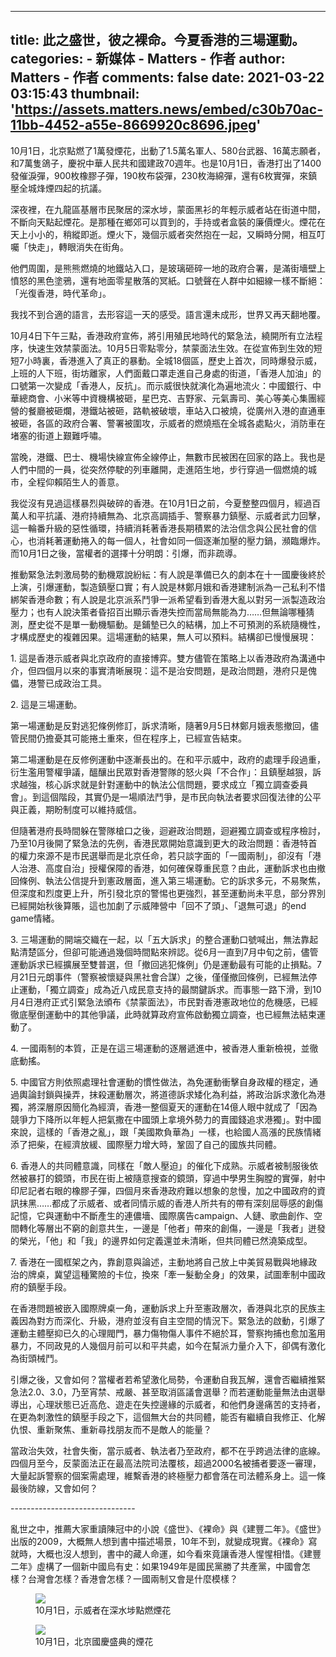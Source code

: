 
---
title: 此之盛世，彼之裸命。今夏香港的三場運動。
categories: 
    - 新媒体
    - Matters - 作者
author: Matters - 作者
comments: false
date: 2021-03-22 03:15:43
thumbnail: 'https://assets.matters.news/embed/c30b70ac-11bb-4452-a55e-8669920c8696.jpeg'
---

<div>   
<p>10月1日，北京點燃了1萬發煙花，出動了1.5萬名軍人、580台武器、16萬志願者，和7萬隻鴿子，慶祝中華人民共和國建政70週年。也是10月1日，香港打出了1400發催淚彈，900枚橡膠子彈，190枚布袋彈，230枚海綿彈，還有6枚實彈，來鎮壓全城烽煙四起的抗議。</p><p>深夜裡，在九龍區基層市民聚居的深水埗，蒙面黑衫的年輕示威者站在街道中間，不斷向天點起煙花。是那種在鄉郊可以買到的，手持或者盒裝的廉價煙火。煙花在天上小小的，稍縱即逝。煙火下，幾個示威者突然抱在一起，又瞬時分開，相互叮囑「快走」，轉眼消失在街角。</p><p>他們周圍，是熊熊燃燒的地鐵站入口，是玻璃砸碎一地的政府合署，是滿街墻壁上憤怒的黑色塗鴉，還有地面零星散落的冥紙。口號聲在人群中如細線一樣不斷絕：「光復香港，時代革命」。</p><p>我找不到合適的語言，去形容這一天的感受。語言還未成形，世界又再天翻地覆。</p><p>10月4日下午三點，香港政府宣佈，將引用殖民地時代的緊急法，繞開所有立法程序，快速生效禁蒙面法。10月5日零點零分，禁蒙面法生效。在從宣佈到生效的短短7小時裏，香港進入了真正的暴動。全城18個區，歷史上首次，同時爆發示威，上班的人下班，街坊離家，人們面戴口罩走進自己身處的街道，「香港人加油」的口號第一次變成「香港人，反抗」。而示威很快就演化為遍地流火：中國銀行、中華總商會、小米等中資機構被砸，星巴克、吉野家、元氣壽司、美心等美心集團經營的餐廳被砸爛，港鐵站被砸，路軌被破壞，車站入口被燒，從廣州入港的直通車被砸，各區的政府合署、警署被圍攻，示威者的燃燒瓶在全城各處點火，消防車在堵塞的街道上艱難呼嘯。<strong> </strong></p><p>當晚，港鐵、巴士、機場快線宣佈全線停止，無數市民被困在回家的路上。我也是人們中間的一員，從突然停駛的列車離開，走進陌生地，步行穿過一個燃燒的城市，全程仰賴陌生人的善意。</p><p>我從沒有見過這樣暴烈與破碎的香港。在10月1日之前，今夏整整四個月，經過百萬人和平抗議、港府持續無為、北京高調插手、警察暴力鎮壓、示威者武力回擊，這一輪番升級的惡性循環，持續消耗著香港長期積累的法治信念與公民社會的信心，也消耗著運動捲入的每一個人，社會如同一個逐漸加壓的壓力鍋，瀕臨爆炸。而10月1日之後，當權者的選擇十分明朗：引爆，而非疏導。 </p><p>推動緊急法刺激局勢的動機眾說紛紜：有人說是準備已久的劇本在十一國慶後終於上演，引爆運動，製造鎮壓口實；有人說是林鄭月娥和香港建制派為一己私利不惜綁架香港命數；有人說是北京派系鬥爭一派希望看到香港大亂以對另一派製造政治壓力；也有人說決策者昏招百出顯示香港失控而當局無能為力……但無論哪種猜測，歷史從不是單一動機驅動。是鋪墊已久的結構，加上不可預測的系統隨機性，才構成歷史的複雜因果。這場運動的結果，無人可以預料。結構卻已慢慢展現：</p><p>1. 這是香港示威者與北京政府的直接博弈。雙方儘管在策略上以香港政府為溝通中介，但四個月以來的事實清晰展現：這不是治安問題，是政治問題，港府只是傀儡，港警已成政治工具。</p><p>2. 這是三場運動。</p><p>第一場運動是反對逃犯條例修訂，訴求清晰，隨著9月5日林鄭月娥表態撤回，儘管民間仍擔憂其可能捲土重來，但在程序上，已經宣告結束。</p><p>第二場運動是在反修例運動中逐漸長出的。在和平示威中，政府的處理手段過重，衍生濫用警權爭議，醞釀出民眾對香港警隊的怒火與「不合作」：且鎮壓越狠，訴求越強，核心訴求就是針對運動中的執法公信問題，要求成立「獨立調查委員會」。到這個階段，其實仍是一場順法鬥爭，是市民向執法者要求回復法律的公平與正義，期盼制度可以維持威信。</p><p>但隨著港府長時間躲在警隊槍口之後，迴避政治問題，迴避獨立調查或程序檢討，乃至10月後開了緊急法的先例，香港民眾開始意識到更大的政治問題：香港特首的權力來源不是市民選舉而是北京任命，若只談字面的「一國兩制」，卻沒有「港人治港、高度自治」授權保障的香港，如何確保尊重民意？由此，運動訴求也由撤回條例、執法公信提升到憲政層面，進入第三場運動。它的訴求多元，不易聚焦，但深度和烈度更上升，所引發北京的警惕也更強烈，甚至運動尚未平息，部分界別已經開始秋後算賬，這也加劇了示威陣營中「回不了頭」、「退無可退」的end game情緒。</p><p>3. 三場運動的開端交織在一起，以「五大訴求」的整合運動口號喊出，無法靠起點清楚區分，但卻可能通過幾個時間點來辨認。從6月一直到7月中旬之前，儘管運動訴求已經擴展至雙普選，但「撤回逃犯條例」仍是運動最有可能的止損點。7月21日元朗事件（警察被懷疑與黑社會合謀）之後，僅僅撤回條例，已經無法停止運動，「獨立調查」成為近八成民意支持的最關鍵訴求。而事態一路下滑，到10月4日港府正式引緊急法頒布《禁蒙面法》，市民對香港憲政地位的危機感，已經徹底壓倒運動中的其他爭議，此時就算政府宣佈啟動獨立調查，也已經無法結束運動了。</p><p>4. 一國兩制的本質，正是在這三場運動的逐層遞進中，被香港人重新檢視，並徹底動搖。</p><p>5. 中國官方則依照處理社會運動的慣性做法，為免運動衝擊自身政權的穩定，通過輿論封鎖與操弄，抹殺運動層次，將道德訴求矮化為利益，將政治訴求激化為港獨，將深層原因簡化為經濟，香港一整個夏天的運動在14億人眼中就成了「因為競爭力下降所以年輕人把氣撒在中國頭上拿境外勢力的賣國錢追求港獨」。對中國來說，這樣的「香港之亂」，跟「美國欺負華為」一樣，也給國人高漲的民族情緒添了把柴，在經濟放緩、國際壓力增大時，鞏固了自己的國族共同體。</p><p>6. 香港人的共同體意識，同樣在「敵人壓迫」的催化下成熟。示威者被制服後依然被暴打的鏡頭，市民在街上被隨意搜查的鏡頭，穿過中學男生胸膛的實彈，射中印尼記者右眼的橡膠子彈，四個月來香港政府難以想象的怠慢，加之中國政府的資訊抹黑……都成了示威者、或者同情示威的香港人所共有的帶有深刻屈辱感的創傷記憶，它與運動中不斷產生的連儂墻、國際廣告campaign、人鏈、歌曲創作、空間轉化等層出不窮的創意共生，一邊是「他者」帶來的創傷，一邊是「我者」迸發的榮光，「他」和「我」的邊界如何定義還並未清晰，但共同體已然澆築成型。</p><p>7. 香港在一國框架之內，靠創意與論述，主動地將自己放上中美貿易戰與地緣政治的牌桌，冀望這種驚險的卡位，換來「牽一髮動全身」的效果，試圖牽制中國政府的鎮壓手段。</p><p>在香港問題被嵌入國際牌桌一角，運動訴求上升至憲政層次，香港與北京的民族主義因為對方而深化、升級，港府並沒有自主空間的情況下。緊急法的啟動，引爆了運動主體壓抑已久的心理閥門，暴力傷物傷人事件不絕於耳，警察拘捕也愈加濫用暴力，不同政見的人幾個月前可以和平共處，如今在幫派力量介入下，卻偶有激化為街頭械鬥。</p><p>引爆之後，又會如何？當權者若希望激化局勢，令運動自我瓦解，還會否繼續推緊急法2.0、3.0，乃至宵禁、戒嚴、甚至取消區議會選舉？而若運動能量無法由選舉導出，心理狀態已近高危、遊走在失控邊緣的示威者，和他們身邊痛苦的支持者，在更為刺激性的鎮壓手段之下，這個無大台的共同體，能否有繼續自我修正、化解仇恨、重新聚焦、重新尋找朋友而不是敵人的能量？</p><p>當政治失效，社會失衡，當示威者、執法者乃至政府，都不在乎跨過法律的底線。四個月至今，反蒙面法正在最高法院司法覆核，超過2000名被捕者要逐一審理，大量起訴警察的個案需處理，維繫香港的終極壓力都會落在司法體系身上。這一條最後防線，又會如何？</p><p>-------------------------------</p><p>亂世之中，推薦大家重讀陳冠中的小說《盛世》、《裸命》與《建豐二年》。《盛世》出版的2009，大概無人想到書中描述場景，10年不到，就變成現實。《裸命》寫就時，大概也沒人想到，書中的藏人命運，如今看來竟讓香港人惺惺相惜。《建豐二年》虛構了一個新中國烏有史：如果1949年是國民黨勝了共產黨，中國會怎樣？台灣會怎樣？香港會怎樣？一國兩制又會是什麼模樣？</p><figure class="image"><img src="https://assets.matters.news/embed/c30b70ac-11bb-4452-a55e-8669920c8696.jpeg" data-asset-id="c30b70ac-11bb-4452-a55e-8669920c8696" referrerpolicy="no-referrer"><figcaption><span>10月1日，示威者在深水埗點燃煙花</span></figcaption></figure><figure class="image"><img src="https://assets.matters.news/embed/bd7f3d3a-38d9-44d0-bf0f-b0f2848e52e7.jpg" data-asset-id="bd7f3d3a-38d9-44d0-bf0f-b0f2848e52e7" referrerpolicy="no-referrer"><figcaption><span>10月1日，北京國慶盛典的煙花</span></figcaption></figure>  
</div>
            